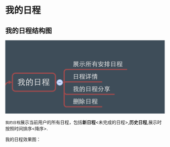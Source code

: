 # 我的日程

## 我的日程结构图

![我的日程](我的日程2.png)


```我的日程```展示当前用户的所有日程，包括**新日程**<未完成的日程>,**历史日程**,展示时按照时间排序<降序>.



我的日程效果图：








